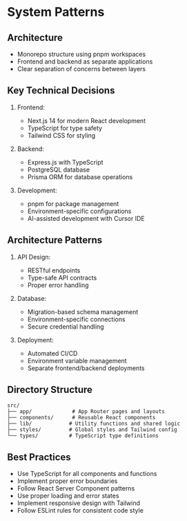 # System Patterns

## Architecture
- Monorepo structure using pnpm workspaces
- Frontend and backend as separate applications
- Clear separation of concerns between layers

## Key Technical Decisions
1. Frontend:
   - Next.js 14 for modern React development
   - TypeScript for type safety
   - Tailwind CSS for styling
   
2. Backend:
   - Express.js with TypeScript
   - PostgreSQL database
   - Prisma ORM for database operations
   
3. Development:
   - pnpm for package management
   - Environment-specific configurations
   - AI-assisted development with Cursor IDE

## Architecture Patterns
1. API Design:
   - RESTful endpoints
   - Type-safe API contracts
   - Proper error handling

2. Database:
   - Migration-based schema management
   - Environment-specific connections
   - Secure credential handling

3. Deployment:
   - Automated CI/CD
   - Environment variable management
   - Separate frontend/backend deployments

## Directory Structure

```
src/
├── app/             # App Router pages and layouts
├── components/      # Reusable React components
├── lib/            # Utility functions and shared logic
├── styles/         # Global styles and Tailwind config
└── types/          # TypeScript type definitions
```

## Best Practices

- Use TypeScript for all components and functions
- Implement proper error boundaries
- Follow React Server Component patterns
- Use proper loading and error states
- Implement responsive design with Tailwind
- Follow ESLint rules for consistent code style
